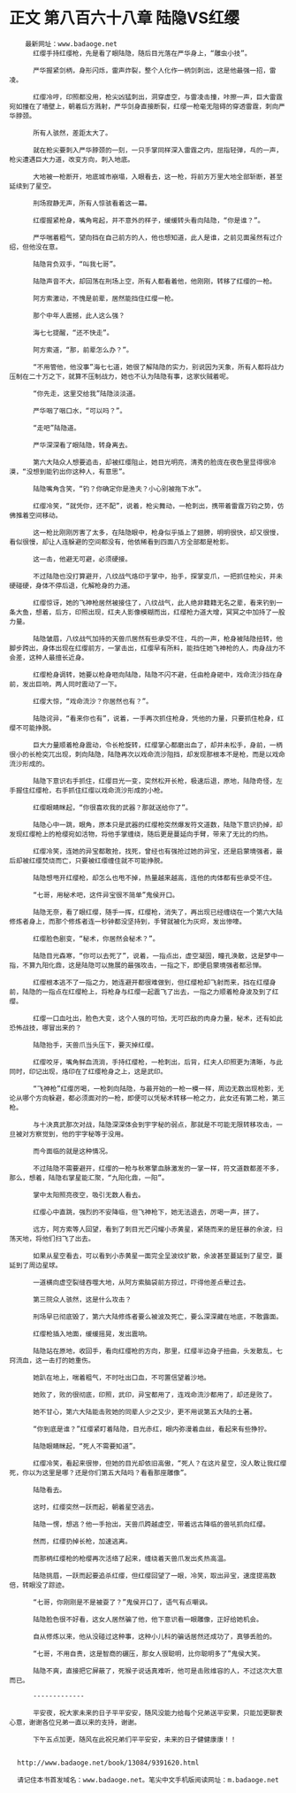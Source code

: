 # 正文 第八百六十八章 陆隐VS红缨
        最新网址：www.badaoge.net
          红缨手持红缨枪，先是看了眼陆隐，随后目光落在严华身上，“雕虫小技”。
      
          严华握紧剑柄，身形闪烁，雷声炸裂，整个人化作一柄剑刺出，这是他最强一招，雷凌。
      
          红缨冷哼，印照都没用，枪尖凶猛刺出，洞穿虚空，与雷凌击撞，咔擦一声，巨大雷霆宛如撞在了墙壁上，朝着后方溅射，严华剑身直接断裂，红缨一枪毫无阻碍的穿透雷霆，刺向严华脖颈。
      
          所有人骇然，差距太大了。
      
          就在枪尖要刺入严华脖颈的一刻，一只手掌同样深入雷霆之内，屈指轻弹，乓的一声，枪尖遭遇巨大力道，改变方向，刺入地底。
      
          大地被一枪断开，地底城市崩塌，入眼看去，这一枪，将前方万里大地全部斩断，甚至延续到了星空。
      
          刑场寂静无声，所有人惊骇看着这一幕。
      
          红缨握紧枪身，嘴角弯起，并不意外的样子，缓缓转头看向陆隐，“你是谁？”。
      
          严华喘着粗气，望向挡在自己前方的人，他也想知道，此人是谁，之前见面虽然有过介绍，但他没在意。
      
          陆隐背负双手，“叫我七哥”。
      
          陆隐声音不大，却回荡在刑场上空，所有人都看着他，他刚刚，转移了红缨的一枪。
      
          阿方索激动，不愧是前辈，居然能挡住红缨一枪。
      
          那个中年人震撼，此人这么强？
      
          海七七提醒，“还不快走”。
      
          阿方索道，“那，前辈怎么办？”。
      
          “不用管他，他没事”海七七道，她很了解陆隐的实力，别说因为天象，所有人都将战力压制在二十万之下，就算不压制战力，她也不认为陆隐有事，这家伙贼着呢。
      
          “你先走，这里交给我”陆隐淡淡道。
      
          严华咽了咽口水，“可以吗？”。
      
          “走吧”陆隐道。
      
          严华深深看了眼陆隐，转身离去。
      
          第六大陆众人想要追击，却被红缨阻止，她目光明亮，清秀的脸庞在夜色里显得很冷漠，“没想到能钓出你这种人，有意思”。
      
          陆隐嘴角含笑，“钓？你确定你是渔夫？小心别被拖下水”。
      
          红缨冷笑，“就凭你，还不配”，说着，枪尖舞动，一枪刺出，携带着雷霆万钧之势，仿佛推着空间移动。
      
          这一枪比刚刚厉害了太多，在陆隐眼中，枪身似乎插上了翅膀，明明很快，却又很慢，看似很慢，却让人连躲避的空间都没有，他依稀看到四面八方全部都是枪影。
      
          这一击，他避无可避，必须硬接。
      
          不过陆隐也没打算避开，八纹战气烙印于掌中，抬手，探掌变爪，一把抓住枪尖，并未硬碰硬，身体不停后退，化解枪身的力道。
      
          红缨惊讶，她的飞神枪居然被接住了，八纹战气，此人绝非籍籍无名之辈，看来钓到一条大鱼，想着，后方，印照出现，红夫人影像模糊而出，红缨枪力道大增，冥冥之中加持了一股力量。
      
          陆隐皱眉，八纹战气加持的天兽爪居然有些承受不住，乓的一声，枪身被陆隐扭转，他脚步跨出，身体出现在红缨前方，一掌击出，红缨早有所料，能挡住她飞神枪的人，肉身战力不会差，这种人最擅长近身。
      
          红缨枪身调转，她要以枪身咂向陆隐，陆隐不闪不避，任由枪身砸中，戏命流沙挡在身前，发出巨响，两人同时震动了一下。
      
          红缨大惊，“戏命流沙？你居然也有？”。
      
          陆隐诧异，“看来你也有”，说着，一手再次抓住枪身，凭他的力量，只要抓住枪身，红缨不可能挣脱。
      
          巨大力量顺着枪身震动，令长枪旋转，红缨掌心都磨出血了，却并未松手，身前，一柄很小的长枪突兀出现，刺向陆隐，陆隐再次以戏命流沙阻挡，却发现那根本不是枪，而是以戏命流沙形成的。
      
          陆隐下意识右手抓住，红缨目光一变，突然松开长枪，极速后退，原地，陆隐奇怪，左手握住红缨枪，右手抓住红缨以戏命流沙形成的小枪。
      
          红缨眼睛眯起，“你很喜欢我的武器？那就送给你了”。
      
          陆隐心中一跳，眼角，原本只是武器的红缨枪突然爆发符文道数，陆隐下意识扔掉，却发现红缨枪上的枪缨宛如活物，将他手掌缠绕，随后更是蔓延向手臂，带来了无比的灼热。
      
          红缨冷笑，连她的异宝都敢抢，找死，曾经也有强抢过她的异宝，还是启蒙境强者，最后却被红缨焚烧而亡，只要被红缨缠住就不可能挣脱。
      
          陆隐想甩开红缨枪，却怎么也甩不掉，热量越来越高，连他的肉体都有些承受不住。
      
          “七哥，用秘术吧，这件异宝很不简单”鬼侯开口。
      
          陆隐无奈，看了眼红缨，随手一挥，红缨枪，消失了，再出现已经缠绕在一个第六大陆修炼者身上，而那个修炼者连一秒钟都没坚持到，手臂就被化为灰烬，发出惨嚎。
      
          红缨脸色剧变，“秘术，你居然会秘术？”。
      
          陆隐目光森寒，“你可以去死了”，说着，一指点出，虚空凝固，瞳孔涣散，这是梦中一指，不算九阳化鼎，这是陆隐可以施展的最强攻击，一指之下，即便启蒙境强者都忌惮。
      
          红缨根本逃不了一指之力，她连避开都很难做到，但红缨枪却飞射而来，挡在红缨身前，陆隐的一指点在红缨枪上，将枪身与红缨一起震飞了出去，一指之力顺着枪身波及到了红缨。
      
          红缨一口血吐出，脸色大变，这个人强的可怕，无可匹敌的肉身力量，秘术，还有如此恐怖战技，哪冒出来的？
      
          陆隐抬手，天兽爪当头压下，要灭掉红缨。
      
          红缨咬牙，嘴角鲜血流淌，手持红缨枪，一枪刺出，后背，红夫人印照更为清晰，与此同时，印记出现，烙印在了红缨枪身之上，这是武印。
      
          “飞神枪”红缨厉喝，一枪刺向陆隐，与最开始的一枪一模一样，周边无数出现枪影，无论从哪个方向躲避，都必须面对的一枪，即便可以凭秘术转移一枪之力，此女还有第二枪，第三枪。
      
          与十决真武那次对战，陆隐深深体会到宇字秘的弱点，那就是不可能无限转移攻击，一旦被对方察觉到，他的宇字秘等于没用。
      
          而今面临的就是这种情况。
      
          不过陆隐不需要避开，红缨的一枪与秋寒擎血脉激发的一掌一样，符文道数都差不多，那么，想着，陆隐右掌星能汇聚，“九阳化鼎，一阳”。
      
          掌中太阳照亮夜空，吸引无数人看去。
      
          红缨心中直跳，强烈的不安降临，但飞神枪下，她无法退去，厉喝一声，拼了。
      
          远方，阿方索等人回望，看到了刺目光芒闪耀小赤黄星，紧随而来的是狂暴的余波，扫荡天地，将他们扫飞了出去。
      
          如果从星空看去，可以看到小赤黄星一面完全呈波纹扩散，余波甚至蔓延到了星空，蔓延到了周边星球。
      
          一道横向虚空裂缝吞噬大地，从阿方索脑袋前方掠过，吓得他差点晕过去。
      
          第三院众人骇然，这是什么攻击？
      
          刑场早已彻底毁了，第六大陆修炼者要么被波及死亡，要么深深藏在地底，不敢露面。
      
          红缨枪插入地面，缓缓摇晃，发出震响。
      
          陆隐站在原地，收回手，看向红缨枪的方向，那里，红缨半边身子扭曲，头发散乱，七窍流血，这一击打的她重伤。
      
          她趴在地上，喘着粗气，不时吐出口血，不可置信望着沙地。
      
          她败了，败的很彻底，印照，武印，异宝都用了，连戏命流沙都用了，却还是败了。
      
          她不甘心，第六大陆能击败她的同辈人少之又少，更不用说第五大陆的土著。
      
          “你到底是谁？”红缨紧盯着陆隐，目光赤红，眼内弥漫着血丝，看起来有些狰狞。
      
          陆隐眼睛眯起，“死人不需要知道”。
      
          红缨冷笑，看起来很惨，但她的目光却依旧高傲，“死人？在这片星空，没人敢让我红缨死，你以为这里是哪？还是你们第五大陆吗？看看那座雕像”。
      
          陆隐看去。
      
          这时，红缨突然一跃而起，朝着星空逃去。
      
          陆隐一愣，想逃？他一手抬出，天兽爪跨越虚空，带着远古降临的兽吼抓向红缨。
      
          然而，红缨扔掉长枪，加速逃离。
      
          而那柄红缨枪的枪缨再次活络了起来，缠绕着天兽爪发出炙热高温。
      
          陆隐挑眉，一跃而起要追杀红缨，但红缨回望了一眼，冷笑，取出异宝，速度提高数倍，转眼没了踪迹。
      
          “七哥，你刚刚是不是被耍了？”鬼侯开口了，语气有点嘲讽。
      
          陆隐脸色很不好看，这女人居然骗了他，他下意识看一眼雕像，正好给她机会。
      
          自从修炼以来，他从没碰过这种事，这种小儿科的骗话居然还成功了，真够丢脸的。
      
          “七哥，不用自责，这是智商的碾压，那女人很聪明，比你聪明多了”鬼侯大笑。
      
          陆隐不爽，直接把它屏蔽了，死猴子说话真难听，他可是击败维容的人，不过这次大意而已。
      
          -------------
      
          平安夜，祝大家未来的日子平平安安，随风没能力给每个兄弟送平安果，只能加更聊表心意，谢谢各位兄弟一直以来的支持，谢谢。
      
          下午五点加更，随风在此祝兄弟们平平安安，未来的日子健健康康！！
      
      
      http://www.badaoge.net/book/13084/9391620.html
      
      请记住本书首发域名：www.badaoge.net。笔尖中文手机版阅读网址：m.badaoge.net